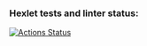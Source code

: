 ### Hexlet tests and linter status:
[![Actions Status](https://github.com/student-Alex-Bond/layout-designer-project-59/workflows/hexlet-check/badge.svg)](https://github.com/student-Alex-Bond/layout-designer-project-59/actions)